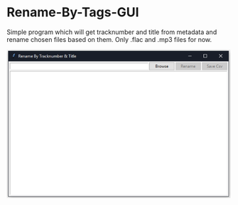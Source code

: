 # Rename-By-Tags-GUI
Simple program which will get tracknumber and title from metadata and rename chosen files based on them. Only .flac and .mp3 files for now.

![Alt text](Images/ss.png "Screenshot of program")
